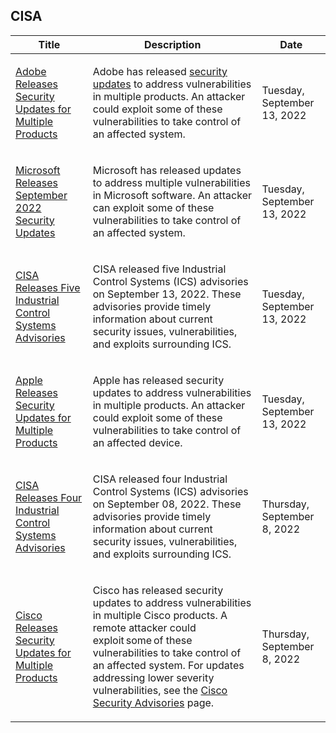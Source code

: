 ## CISA
|Title|Description|Date|
|---|---|---|
| [Adobe Releases Security Updates for Multiple Products](https://www.cisa.gov/uscert/ncas/current-activity/2022/09/13/adobe-releases-security-updates-multiple-products) | <p>Adobe has released <a href="https://helpx.adobe.com/security.html">security updates</a> to address vulnerabilities in multiple products. An attacker could exploit some of these vulnerabilities to take control of an affected system.</p> | Tuesday, September 13, 2022 |
| [Microsoft Releases September 2022 Security Updates](https://www.cisa.gov/uscert/ncas/current-activity/2022/09/13/microsoft-releases-september-2022-security-updates) | <p>Microsoft has released updates to address multiple vulnerabilities in Microsoft software. An attacker can exploit some of these vulnerabilities to take control of an affected system.</p> | Tuesday, September 13, 2022 |
| [CISA Releases Five Industrial Control Systems Advisories](https://www.cisa.gov/uscert/ncas/current-activity/2022/09/13/cisa-releases-five-industrial-control-systems-advisories) | <p>CISA released five Industrial Control Systems (ICS) advisories on September 13, 2022. These advisories provide timely information about current security issues, vulnerabilities, and exploits surrounding ICS.</p> | Tuesday, September 13, 2022 |
| [Apple Releases Security Updates for Multiple Products](https://www.cisa.gov/uscert/ncas/current-activity/2022/09/13/apple-releases-security-updates-multiple-products) | <p>Apple has released security updates to address vulnerabilities in multiple products. An attacker could exploit some of these vulnerabilities to take control of an affected device.</p> | Tuesday, September 13, 2022 |
| [CISA Releases Four Industrial Control Systems Advisories](https://www.cisa.gov/uscert/ncas/current-activity/2022/09/08/cisa-releases-four-industrial-control-systems-advisories) | <p>CISA released four Industrial Control Systems (ICS) advisories on September 08, 2022. These advisories provide timely information about current security issues, vulnerabilities, and exploits surrounding ICS.</p> | Thursday, September 8, 2022 |
| [Cisco Releases Security Updates for Multiple Products](https://www.cisa.gov/uscert/ncas/current-activity/2022/09/08/cisco-releases-security-updates-multiple-products) | <p>Cisco has released security updates to address vulnerabilities in multiple Cisco products. A remote attacker could exploit some of these vulnerabilities to take control of an affected system. For updates addressing lower severity vulnerabilities, see the <a href="https://tools.cisco.com/security/center/publicationListing.x">Cisco Security Advisories</a> page. </p> | Thursday, September 8, 2022 |
